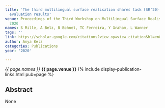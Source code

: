 ```yaml
---
title: 'The third multilingual surface realisation shared task (SR’20): Overview and
  evaluation results'
venue: Proceedings of the Third Workshop on Multilingual Surface Realisation, 1-20,
  2020
names: S Mille, A Belz, B Bohnet, TC Ferreira, Y Graham, L Wanner
tags: ''
link: https://scholar.google.com/citations?view_op=view_citation&hl=en&user=trwwiW4AAAAJ&pagesize=100&sortby=pubdate&citation_for_view=trwwiW4AAAAJ:XiVPGOgt02cC
author: Anya Belz
categories: Publications
year: '2020'

---
```


*{{ page.names }}*
**{{ page.venue }}**
{% include display-publication-links.html pub=page %}
## Abstract

None